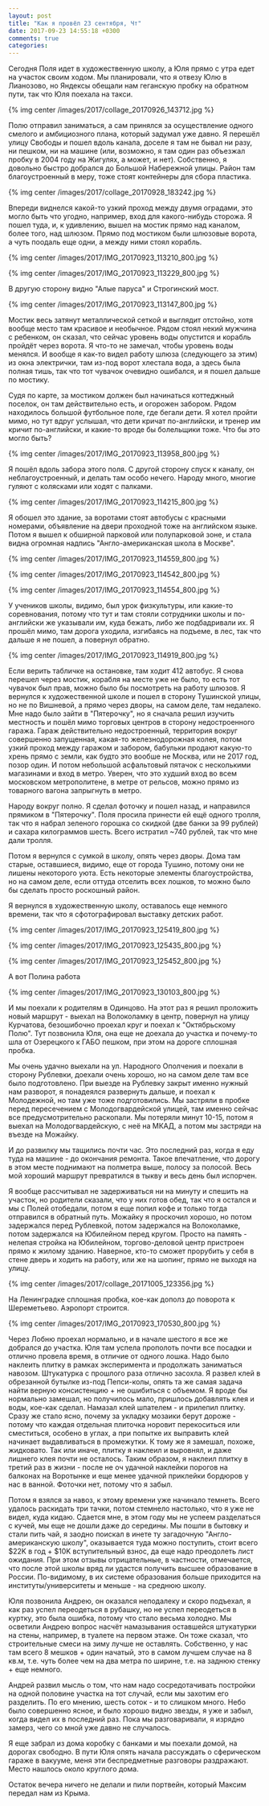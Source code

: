 ```yaml
---
layout: post
title: "Как я провёл 23 сентября, Чт"
date: 2017-09-23 14:55:18 +0300
comments: true
categories: 
---
```

Сегодня Поля идет в художественную школу, а Юля прямо с утра едет на участок своим ходом. Мы планировали, что я отвезу Юлю в Лианозово, но Яндексы обещали нам геганскую пробку на обратном пути, так что Юля поехала на такси.

{% img center /images/2017/collage_20170926_143712.jpg %}

Полю отправил заниматься, а сам принялся за осуществление одного смелого и амбициозного плана, который задумал уже давно. Я перешёл улицу Свободы и пошел вдоль канала, доселе я там не бывал ни разу, ни пешком, ни на машине (или, возможно, я там один раз объезжал пробку в 2004 году на Жигулях, а может, и нет). Собственно, я довольно быстро добрался до Большой Набережной улицы. Район там благоустроенный в меру, тоже стоят контейнеры для сбора пластика.

{% img center /images/2017/collage_20170928_183242.jpg %}

Впереди виднелся какой-то узкий проход между двумя оградами, это могло быть что угодно, например, вход для какого-нибудь сторожа. Я пошел туда, и, к удивлению, вышел на мостик прямо над каналом, более того, над шлюзом. Прямо под мостиком были шлюзовые ворота, а чуть поодаль еще одни, а между ними стоял корабль.

{% img center /images/2017/IMG_20170923_113210_800.jpg %}

{% img center /images/2017/IMG_20170923_113229_800.jpg %}

В другую сторону видно "Алые паруса" и Строгинский мост.

{% img center /images/2017/IMG_20170923_113147_800.jpg %}

Мостик весь затянут металлической сеткой и выглядит отстойно, хотя вообще место там красивое и необычное. Рядом стоял некий мужчина с ребенком, он сказал, что сейчас уровень воды опустится и корабль пройдёт через ворота. Я что-то не замечал, чтобы уровень воды менялся. И вообще я как-то видел работу шлюза (следующего за этим) из окна электрички, там из-под ворот хлестала вода, а здесь была полная тишь, так что тот чувачок очевидно ошибался, и я пошел дальше по мостику. 

Судя по карте, за мостиком должен был начинаться коттеджный поселок, он там действительно есть, и огорожен забором. Рядом находилось большой футбольное поле, где бегали дети. Я хотел пройти мимо, но тут вдруг услышал, что дети кричат по-английски, и тренер им кричит по-английски, и какие-то вроде бы болельщики тоже. Что бы это могло быть? 

{% img center /images/2017/IMG_20170923_113958_800.jpg %}

Я пошёл вдоль забора этого поля. С другой сторону спуск к каналу, он неблагоустроенный, и делать там особо нечего. Народу много, многие гуляют с колясками или ходят с палками.

{% img center /images/2017/IMG_20170923_114215_800.jpg %}

Я обошел это здание, за воротами стоят автобусы с красными номерами, объявление на двери проходной тоже на английском языке. Потом я вышел к обширной парковой или полупарковой зоне, и стала видна огромная надпись "Англо-американская школа в Москве". 

{% img center /images/2017/IMG_20170923_114559_800.jpg %}

{% img center /images/2017/IMG_20170923_114542_800.jpg %}

{% img center /images/2017/IMG_20170923_114554_800.jpg %}

У учеников школы, видимо, был урок физкультуры, или какие-то соревнования, потому что тут и там стояли сотрудники школы и по-английски же указывали им, куда бежать, либо же подбадривали их. Я прошёл мимо, там дорога уходила, изгибаясь на подъеме, в лес, так что дальше я не пошел, а повернул обратно. 

{% img center /images/2017/IMG_20170923_114919_800.jpg %}

Если верить табличке на остановке, там ходит 412 автобус. Я снова перешел через мостик, корабля на месте уже не было, то есть тот чувачок был прав, можно было бы посмотреть на работу шлюзов. Я вернулся к художественной школе и пошел в сторону Тушинской улицы, но не по Вишневой, а прямо через дворы, на самом деле, там недалеко. Мне надо было зайти в "Пятерочку", но я сначала решил изучить местность и пошёл мимо торговых центров в сторону недостроенного гаража. Гараж действительно недостроенный, территория вокруг совершенно запущенная, какая-то железнодорожная колея, потом узкий проход между гаражом и забором, бабульки продают какую-то хрень прямо с земли, как будто это вообше не Москва, или не 2017 год, позор один. И потом небольшой асфальтовый пятачок с несколькими магазинами и вход в метро. Уверен, что это худший вход во всем московском метрополитене, в метре от рельсов, можно прямо из товарного вагона запрыгнуть в метро.

Народу вокруг полно. Я сделал фоточку и пошел назад, и направился прямиком в "Пятерочку". Поля просила принести ей ещё одного тролля, так что я набрал зеленого горошка со скидкой (две банки за 99 рублей) и сахара килограммов шесть. Всего истратил ~740 рублей, так что мне дали тролля.

Потом я вернулся с сумкой в школу, опять через дворы. Дома там старые, оставшиеся, видимо, еще от города Тушино, потому они не лишены некоторого уюта. Есть некоторые элементы благоустройства, но на самом деле, если оттуда отселить всех лошков, то можно было бы сделать просто роскошный район.

Я вернулся в художественную школу, оставалось еще немного времени, так что я сфотографировал выставку детских работ.

{% img center /images/2017/IMG_20170923_125419_800.jpg %}

{% img center /images/2017/IMG_20170923_125435_800.jpg %}

{% img center /images/2017/IMG_20170923_125452_800.jpg %}

А вот Полина работа

{% img center /images/2017/IMG_20170923_130103_800.jpg %}

И мы поехали к родителям в Одинцово. На этот раз я решил проложить новый маршрут - выехал на Волоколамку в центр, повернул на улицу Курчатова, безошибочно проехал круг и поехал к "Октябрьскому Полю". Тут позвонила Юля, она еще не доехала до участка и почему-то шла от Озерецкого к ГАБО пешком, при этом на дороге сплошная пробка.

Мы очень удачно выехали на ул. Народного Ополчения и поехали в сторону Рублевки, доехали очень хорошо, но на самом деле там все было подготовлено. При выезде на Рублевку закрыт именно нужный нам разворот, я понадеялся развернуть дальше, и поехал к Молодежной, но там уже тоже подготовились. Мы застряли в пробке перед пересечением с Молодогвардейской улицей, там именно сейчас все предусмотрительно раскопали. Мы потеряли минут 10-15, потом я выехал на Молодогвардейскую, с неё на МКАД, а потом мы застряди на въезде на Можайку.

И до развилку мы тащились почти час. Это последний раз, когда я еду туда на машине - до окончания ремонта. Такое впечатление, что дорогу в этом месте поднимают на полметра выше, полосу за полосой. Весь мой хороший маршрут превратился в тыкву и весь день был испорчен. 

Я вообще рассчитывал не задерживаться ни на минуту и спешить на участок, но родители сказали, что у них готов обед, так что я остался и мы с Полей отобедали, потом я еще попил кофе и только тогда отправился в обратный путь. Можайку я проскочил хорошо, но потом задержался перед Рублевкой, потом задержался на Волоколамке, потом задержался на Юбилейном перед кругом. Просто на память - нелепая стройка на Юбилейном, торгово-деловой центр пристроен прямо к жилому зданию. Наверное, кто-то сможет прорубить у себя в стене дверь и ходить на работу, или же на шопинг, прямо не выходя на улицу. 

{% img center /images/2017/collage_20171005_123356.jpg %}

На Ленинградке сплошная пробка, кое-как дополз до поворота к Шереметьево. Аэропорт строится.

{% img center /images/2017/IMG_20170923_170530_800.jpg %}

Через Лобню проехал нормально, и в начале шестого я все же добрался до участка. Юля там успела прополоть почти все посадки и отлично провела время, в отличие от одного лошка. Надо было наклеить плитку в рамках эксперимента и продолжать заниматься навозом. Штукатурка с прошлого раза отлично засохла. Я развел клей в обрезанной бутылке из-под Пепси-колы, опять та же самая задача найти верную консистенцию + не ошибиться с объемом. Я вроде бы нормально замешал, но получилось мало, пришлось добавлять клея и воды, кое-как сделал. Намазал клей шпателем - и прилепил плитку. Сразу же стало ясно, почему за укладку мозаики берут дороже - потому что каждая отдельная плиточка норовит перекоситься или сместиться, особено в углах, а при попытке их выправить клей начинает выдавливаться в промежутки. К тому же я замешал, похоже, жидковато. Так или иначе, плитку я наклеил и выровнял, и даже лишнего клея почти не осталось. Таким образом, я наклеил плитку в третий раз в жизни - после не оч удачной наклейки порогов на балконах на Воротынке и еще менее удачной приклейки бордюров у нас в ванной. Фоточки нет, потому что я забыл.

Потом я взялся за навоз, к этому времени уже начинало темнеть. Всего удалось раскидать три тачки, потом стемнело настолько, что я уже не видел, куда кидаю. Сдается мне, в этом году мы не успеем разделаться с кучей, мы еще не дошли даже до середины. Мы пошли в бытовку и стали пить чай, я заодно поискал в инете ту загадочную "Англо-американскую школу", оказывается туда можно поступить, стоит всего $22K в год + $10K вступительный взнос, да еще надо преодолеть лист ожидания. При этом отзывы отрицательные, в частности, отмечается, что после этой школы вряд ли удастся получить высшее образование в России. По-видимому, в их системе образования больше приходится на институты/университеты и меньше - на среднюю школу.

Юля позвонила Андрею, он оказался неподалеку и скоро подъехал, я как раз успел переодеться в рубашку, но не успел переодеться в куртку, это была ошибка, потому что стало весьма холодно. Мы осветили Андрею вопрос насчёт намазывания оставшейся штукатурки на стены, например, в туалете на первом этаже. Он тоже сказал, что строительные смеси на зиму лучше не оставлять. Собственно, у нас там всего 8 мешков + один начатый, это в самом лучшем случае на 8 кв.м, т.е. чуть более чем на два метра по ширине, т.е. на заднюю стенку + еще немного. 

Андрей развил мысль о том, что нам надо сосредотачивать постройки на одной половине участка на тот случай, если мы захотим его разделить. По его мнению, шесть соток - и то слишком много. Небо было совершенно ясное, и было хорошо видно звезды, я уже и забыл, когда видел их в последний раз. Пока мы разговаривали, я изрядно замерз, чего со мной уже давно не случалось.

Я еще забрал из дома коробку с банками и мы поехали домой, на дорогах свободно. В пути Юля опять начала рассуждать о сферическом гараже в вакууме, меня эти беспредметные разговоры раздражают. Место нашлось около круглого дома.

Остаток вечера ничего не делали и пили портвейн, который Максим передал нам из Крыма.